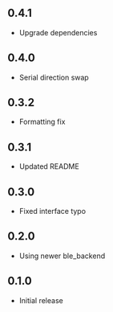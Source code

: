 ## 0.4.1

* Upgrade dependencies

## 0.4.0

* Serial direction swap

## 0.3.2

* Formatting fix

## 0.3.1

* Updated README

## 0.3.0

* Fixed interface typo

## 0.2.0

* Using newer ble_backend

## 0.1.0

* Initial release
